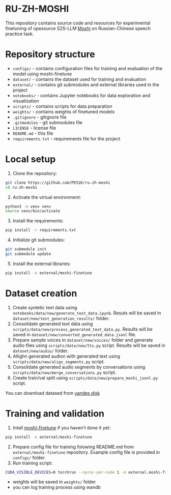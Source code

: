 # RU-ZH-MOSHI

This repository contains source code and resources for experimental finetuning of opesource S2S-LLM [Moshi](https://github.com/kyutai-labs/moshi) on Russian-Chinese speech practice task.

# Repository structure

- `configs/` - contains configuration files for training and evaluation of the model using moshi-finetune
- `dataset/` - contains the dataset used for training and evaluation
- `external/` - contains git submodules and external libraries used in the project
- `notebooks/` - contains Jupyter notebooks for data exploration and visualization
- `scripts/` - contains scripts for data preparation
- `weights/` - contains weights of finetuned models
- `.gitignore` - gitignore file
- `.gitmodules` - git submodules file
- `LICENSE` - license file
- `README.md` - this file
- `requirements.txt` - requirements file for the project

# Local setup

1. Clone the repository:
```bash
git clone https://github.com/PE51K/ru-zh-moshi
cd ru-zh-moshi
```

2. Activate the virtual environment:
```bash
python3 -m venv venv
source venv/bin/activate
```
3. Install the requirements:
```bash
pip install -r requirements.txt
```

4. Initialize git submodules:
```bash
git submodule init
git submodule update
```

5. Install the external libraries:
```bash
pip install -e external/moshi-finetune
```

# Dataset creation

1. Create syntetic text data using `notebooks/data/new/generate_text_data.ipynb`. Resuts will be saved in `dataset/new/text_generation_results/` folder.
2. Consolidate generated text data using `scripts/data/new/process_generated_text_data.py`. Results will be saved in `dataset/new/converted_generated_data.jsonl` file.
3. Prepare sample voices in `dataset/new/voices/` folder and generate audio files using `scripts/data/new/tts.py` script. Results will be saved in `dataset/new/audio/` folder.
4. Allighn generated audion with generated text using `scripts/data/new/align_segments.py` script.
5. Consolidate generated audio segments by conversations using `scripts/data/new/merge_conversations.py` script.
6. Create train/val split using `scripts/data/new/prepare_moshi_jsonl.py` script.

You can download datased from [yandex disk](https://disk.yandex.ru/d/Opp6-V_lowHl7g)

# Training and validation

1. Intall [moshi-finetune](https://github.com/kyutai-labs/moshi-finetune) if you haven't done it yet:
```bash
pip install -e external/moshi-finetune
```
2. Prepare config file for training folowing README.md from `external/moshi-finetune` repository. Example config file is provided in `configs/` folder.
3. Run training script:
```bash
CUDA_VISIBLE_DEVICES=0 torchrun --nproc-per-node 1 -m external.moshi-finetune.train configs/your_config_file.yaml
```
- weights will be saved in `weights/` folder
- you can log training process using wandb
